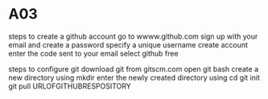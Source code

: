 # A03
steps to create a github account
go to wwww.github.com
sign up with your email and create a password
specify a unique username
create account
enter the code sent to your email
select github free

steps to configure git
download git from gitscm.com
open git bash
create a new directory using mkdir
enter the newly created directory using cd
git init 
git pull URLOFGITHUBRESPOSITORY 
